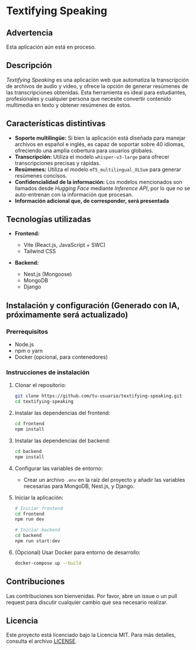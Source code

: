 # Textifying Speaking

## Advertencia

Esta aplicación aún está en proceso.

## Descripción

*Textifying Speaking* es una aplicación web que automatiza la transcripción de archivos de audio y video, y ofrece la opción de generar resúmenes de las transcripciones obtenidas. Esta herramienta es ideal para estudiantes, profesionales y cualquier persona que necesite convertir contenido multimedia en texto y obtener resúmenes de estos.

## Características distintivas

- **Soporte multilingüe:** Si bien la aplicación está diseñada para manejar archivos en español e inglés, es capaz de soportar sobre 40 idiomas, ofreciendo una amplia cobertura para usuarios globales.
- **Transcripción:** Utiliza el modelo `whisper-v3-large` para ofrecer transcripciones precisas y rápidas.
- **Resúmenes:** Utiliza el modelo `mT5_multilingual_XLSum` para generar resúmenes concisos.
- **Confidencialidad de la información:** Los modelos mencionados son llamados desde *Hugging Face* mediante *Inference API*, por lo que no se auto-entrenan con la información que procesan.
- **Información adicional que, de corresponder, será presentada**

## Tecnologías utilizadas

- **Frontend:**
  - Vite (React.js, JavaScript + SWC)
  - Tailwind CSS

- **Backend:**
  - Nest.js (Mongoose)
  - MongoDB
  - Django

## Instalación y configuración (Generado con IA, próximamente será actualizado)

### Prerrequisitos

- Node.js
- npm o yarn
- Docker (opcional, para contenedores)

### Instrucciones de instalación

1. Clonar el repositorio:
    ```bash
    git clone https://github.com/tu-usuario/textifying-speaking.git
    cd textifying-speaking
    ```

2. Instalar las dependencias del frontend:
    ```bash
    cd frontend
    npm install
    ```

3. Instalar las dependencias del backend:
    ```bash
    cd backend
    npm install
    ```

4. Configurar las variables de entorno:
    - Crear un archivo `.env` en la raíz del proyecto y añadir las variables necesarias para MongoDB, Nest.js, y Django.

5. Iniciar la aplicación:
    ```bash
    # Iniciar frontend
    cd frontend
    npm run dev

    # Iniciar backend
    cd backend
    npm run start:dev
    ```

6. (Opcional) Usar Docker para entorno de desarrollo:
    ```bash
    docker-compose up --build
    ```


## Contribuciones

Las contribuciones son bienvenidas. Por favor, abre un issue o un pull request para discutir cualquier cambio que sea necesario realizar.

## Licencia

Este proyecto está licenciado bajo la Licencia MIT. Para más detalles, consulta el archivo [LICENSE](./LICENSE).

